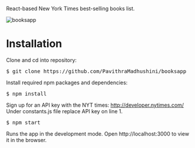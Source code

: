 React-based New York Times best-selling books list.

![booksapp](https://user-images.githubusercontent.com/65077990/100974645-a7032380-3562-11eb-9cd8-f94e46e824b8.PNG)

# Installation
Clone and cd into repository:
<pre>
$ git clone https://github.com/PavithraMadhushini/booksapp
</pre>
Install required npm packages and dependencies:
<pre>
$ npm install
</pre>
Sign up for an API key with the NYT times: http://developer.nytimes.com/ 
Under constants.js file replace API key on line 1.
<pre>
$ npm start
</pre>
Runs the app in the development mode.
Open http://localhost:3000 to view it in the browser.
